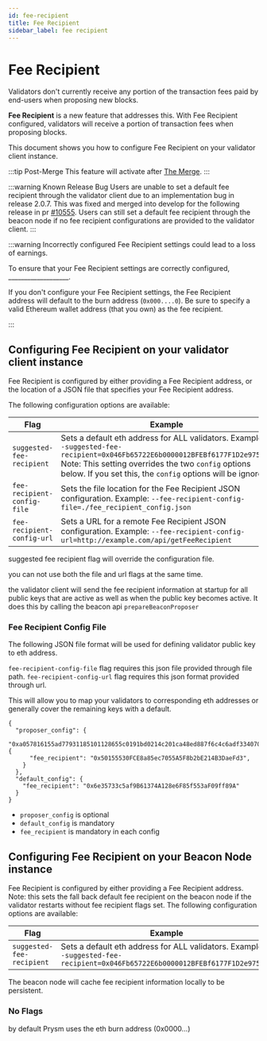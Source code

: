 ```yaml
---
id: fee-recipient
title: Fee Recipient
sidebar_label: fee recipient
---
```


# Fee Recipient

Validators don't currently receive any portion of the transaction fees paid by end-users when proposing new blocks.

**Fee Recipient** is a new feature that addresses this. With Fee Recipient configured, validators will receive a portion of transaction fees when proposing blocks.

This document shows you how to configure Fee Recipient on your validator client instance. 

:::tip Post-Merge
This feature will activate after [The Merge](https://ethereum.org/en/upgrades/merge/).
:::

:::warning Known Release Bug
Users are unable to set a default fee recipient through the validator client due to an implementation bug in release 2.0.7. This was fixed and merged into develop for the following release in pr [#10555](https://github.com/prysmaticlabs/prysm/pull/10555). Users can still set a default fee recipient through the beacon node if no fee recipient configurations are provided to the validator client.
:::

:::warning Incorrectly configured Fee Recipient settings could lead to a loss of earnings.

To ensure that your Fee Recipient settings are correctly configured, ___________________.

If you don't configure your Fee Recipient settings, the Fee Recipient address will default to the burn address (`0x000....0`). Be sure to specify a valid Ethereum wallet address (that you own) as the fee recipient. 

:::

## Configuring Fee Recipient on your validator client instance

Fee Recipient is configured by either providing a Fee Recipient address, or the location of a JSON file that specifies your Fee Recipient address.

The following configuration options are available:

| Flag                        | Example                                                                                                                                                                                                                                              |   |   |   |
|-----------------------------|------------------------------------------------------------------------------------------------------------------------------------------------------------------------------------------------------------------------------------------------------|---|---|---|
| `suggested-fee-recipient`   | Sets a default eth address for ALL validators.  Example: `--suggested-fee-recipient=0x046Fb65722E6b0000012BFEBf6177F1D2e9758D9`   Note: This setting overrides the two `config` options below. If you set this, the `config` options will be ignored |   |   |   |
| `fee-recipient-config-file` | Sets the file location for the Fee Recipient JSON configuration.   Example: `--fee-recipient-config-file=./fee_recipient_config.json`                                                                                                                |   |   |   |
| `fee-recipient-config-url`  | Sets a URL for a remote Fee Recipient JSON configuration.  Example: `--fee-recipient-config-url=http://example.com/api/getFeeRecipient`                                                                                                              |   |   |   |

suggested fee recipient flag will override the configuration file.

you can not use both the file and url flags at the same time.

the validator client will send the fee recipient information at startup for all public keys that are active
as well as when the public key becomes active. It does this by calling the beacon api `prepareBeaconProposer`


### Fee Recipient Config File 

The following JSON file format will be used for defining validator public key to eth address.

`fee-recipient-config-file` flag requires this json file provided through file path.
`fee-recipient-config-url` flag requires this json format provided through url.

This will allow you to map your validators to corresponding eth addresses or generally cover the remaining keys with a default.

```
{
  "proposer_config": {
    "0xa057816155ad77931185101128655c0191bd0214c201ca48ed887f6c4c6adf334070efcd75140eada5ac83a92506dd7a": {
      "fee_recipient": "0x50155530FCE8a85ec7055A5F8b2bE214B3DaeFd3",
    }
  },
  "default_config": {
    "fee_recipient": "0x6e35733c5af9B61374A128e6F85f553aF09ff89A"
  }
}
```
- `proposer_config` is optional
- `default_config` is mandatory
- `fee_recipient` is mandatory in each config


## Configuring Fee Recipient on your Beacon Node instance
Fee Recipient is configured by either providing a Fee Recipient address. Note: this sets the fall back default fee recipient on the beacon node if the validator restarts without fee recipient flags set.
The following configuration options are available:

| Flag                        | Example                                                                                                                                                                                                                                              |   |   |   |
|-----------------------------|------------------------------------------------------------------------------------------------------------------------------------------------------------------------------------------------------------------------------------------------------|---|---|---|
| `suggested-fee-recipient`   | Sets a default eth address for ALL validators.  Example: `--suggested-fee-recipient=0x046Fb65722E6b0000012BFEBf6177F1D2e9758D9`  |   |   |   |

The beacon node will cache fee recipient information locally to be persistent.

### No Flags
by default Prysm uses the eth burn address (0x0000...) 
